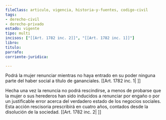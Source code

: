 ```yaml
---
fileClass: articulo, vigencia, historia-y-fuentes, codigo-civil
tags:
- derecho-civil
- derecho-privado
estado: vigente
tipo: multi
incisos: ["[[Art. 1782 inc. 2]]", "[[Art. 1782 inc. 1]]"]
libro:
titulo:
parrafo:
corriente-juridica:

---
```

Podrá la mujer renunciar mientras no haya entrado en su poder ninguna parte del haber social a título de gananciales. [[Art. 1782 inc. 1| ]]

Hecha una vez la renuncia no podrá rescindirse, a menos de probarse que la mujer o sus herederos han sido inducidos a renunciar por engaño o por un justificable error acerca del verdadero estado de los negocios sociales. Esta acción rescisoria prescribirá en cuatro años, contados desde la disolución de la sociedad. [[Art. 1782 inc. 2| ]]